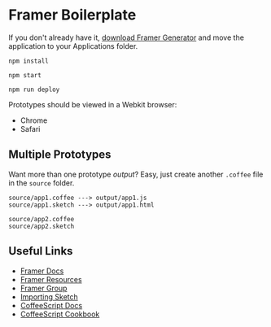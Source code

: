 # Framer Boilerplate

If you don't already have it, [download Framer Generator][framer-generator] and move the application to your Applications folder.

    npm install

    npm start

    npm run deploy

Prototypes should be viewed in a Webkit browser:

- Chrome
- Safari

## Multiple Prototypes

Want more than one prototype _output_? Easy, just create another `.coffee` file in the `source` folder.

    source/app1.coffee ---> output/app1.js
    source/app1.sketch ---> output/app1.html

    source/app2.coffee
    source/app2.sketch

## Useful Links

- [Framer Docs](https://framerjs.com/docs/)
- [Framer Resources](https://framerjs.com/getstarted/resources/)
- [Framer Group](http://framergroup.com/)
- [Importing Sketch](https://framerjs.com/getstarted/import/)
- [CoffeeScript Docs](http://coffeescript.org/)
- [CoffeeScript Cookbook](https://coffeescript-cookbook.github.io/)



[framer-generator]: http://framerjs.com/static/downloads/Framer.zip
